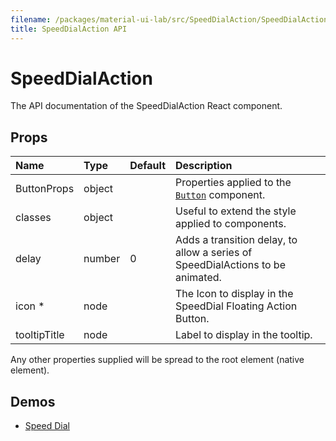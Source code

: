 ```yaml
---
filename: /packages/material-ui-lab/src/SpeedDialAction/SpeedDialAction.js
title: SpeedDialAction API
---
```


<!--- This documentation is automatically generated, do not try to edit it. -->

# SpeedDialAction

<p class="description">The API documentation of the SpeedDialAction React component.</p>



## Props

| Name | Type | Default | Description |
|:-----|:-----|:--------|:------------|
| <span class="prop-name">ButtonProps</span> | <span class="prop-type">object |   | Properties applied to the [`Button`](/api/button) component. |
| <span class="prop-name">classes</span> | <span class="prop-type">object |   | Useful to extend the style applied to components. |
| <span class="prop-name">delay</span> | <span class="prop-type">number | <span class="prop-default">0</span> | Adds a transition delay, to allow a series of SpeedDialActions to be animated. |
| <span class="prop-name required">icon *</span> | <span class="prop-type">node |   | The Icon to display in the SpeedDial Floating Action Button. |
| <span class="prop-name">tooltipTitle</span> | <span class="prop-type">node |   | Label to display in the tooltip. |

Any other properties supplied will be spread to the root element (native element).

## Demos

- [Speed Dial](/lab/speed-dial)

